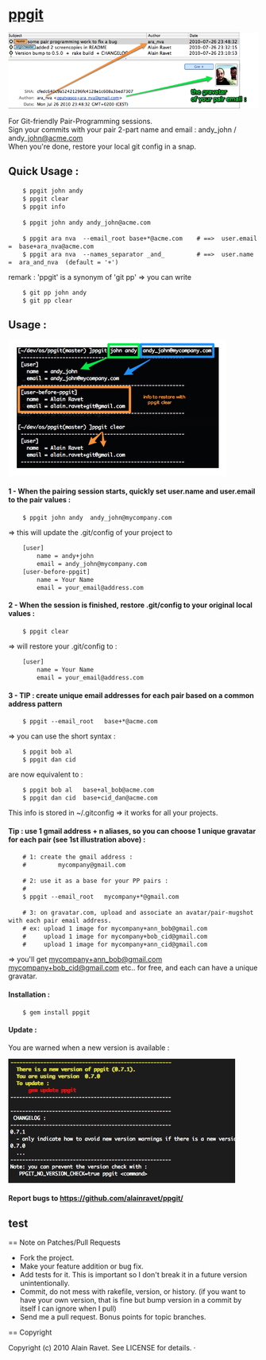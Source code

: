 [ppgit](http://rubygems.org/gems/ppgit)
=======

![Alt text](https://github.com/alainravet/ppgit/raw/master/doc/ppgit-img3.png)

For Git-friendly Pair-Programming sessions.    
Sign your commits with your pair 2-part name and email : andy\_john / andy\_john@acme.com    
When you're done, restore your local git config in a snap.

Quick Usage :
-------------

		$ ppgit john andy
		$ ppgit clear
		$ ppgit info

		$ ppgit john andy andy_john@acme.com

		$ ppgit ara nva  --email_root base+*@acme.com    # ==>  user.email  =  base+ara_nva@acme.com
        $ ppgit ara nva  --names_separator _and_         # ==>  user.name   =  ara_and_nva  (default = '+')


remark : 'ppgit' is a synonym of 'git pp' => you can write

		$ git pp john andy
		$ git pp clear


Usage :
-------

![Alt text](https://github.com/alainravet/ppgit/raw/master/doc/ppgit-img1.png)

#### 1 - When the pairing session starts, quickly set user.name and user.email to the pair values :

		$ ppgit john andy  andy_john@mycompany.com

=> this will update the .git/config of your project to

		[user]
			name = andy+john
			email = andy_john@mycompany.com
		[user-before-ppgit]
			name = Your Name
			email = your_email@address.com


#### 2 - When the session is finished, restore .git/config to your original local values :

		$ ppgit clear

=> will restore your .git/config to :

		[user]
			name = Your Name
			email = your_email@address.com


#### 3 - TIP : create unique email addresses for each pair based on a common address pattern
		$ ppgit --email_root   base+*@acme.com

=> you can use the short syntax :

		$ ppgit bob al
		$ ppgit dan cid

are now equivalent to :

		$ ppgit bob al   base+al_bob@acme.com
		$ ppgit dan cid  base+cid_dan@acme.com

This info is stored in ~/.gitconfig => it works for all your projects.


#### Tip : use 1 gmail address + n aliases, so you can choose 1 unique gravatar for each pair (see 1st illustration above) :

        # 1: create the gmail address :
        #         mycompany@gmail.com

        # 2: use it as a base for your PP pairs :
        #
		$ ppgit --email_root   mycompany+*@gmail.com

        # 3: on gravatar.com, upload and associate an avatar/pair-mugshot with each pair email address.
		# ex: upload 1 image for mycompany+ann_bob@gmail.com
		#     upload 1 image for mycompany+bob_cid@gmail.com
		#     upload 1 image for mycompany+ann_cid@gmail.com

=> you'll get
        mycompany+ann_bob@gmail.com
        mycompany+bob_cid@gmail.com
        etc..
      for free, and each can have a unique gravatar.


#### Installation :

		$ gem install ppgit


#### Update :

You are warned when a new version is available :

![Alt text](https://github.com/alainravet/ppgit/raw/master/doc/ppgit-img2.png)


#### Report bugs to <https://github.com/alainravet/ppgit/>
test
--------------------------------------------------------------------------------

== Note on Patches/Pull Requests
 
* Fork the project.
* Make your feature addition or bug fix.
* Add tests for it. This is important so I don't break it in a
  future version unintentionally.
* Commit, do not mess with rakefile, version, or history.
  (if you want to have your own version, that is fine but bump version in a commit by itself I can ignore when I pull)
* Send me a pull request. Bonus points for topic branches.

== Copyright

Copyright (c) 2010 Alain Ravet. See LICENSE for details.
·